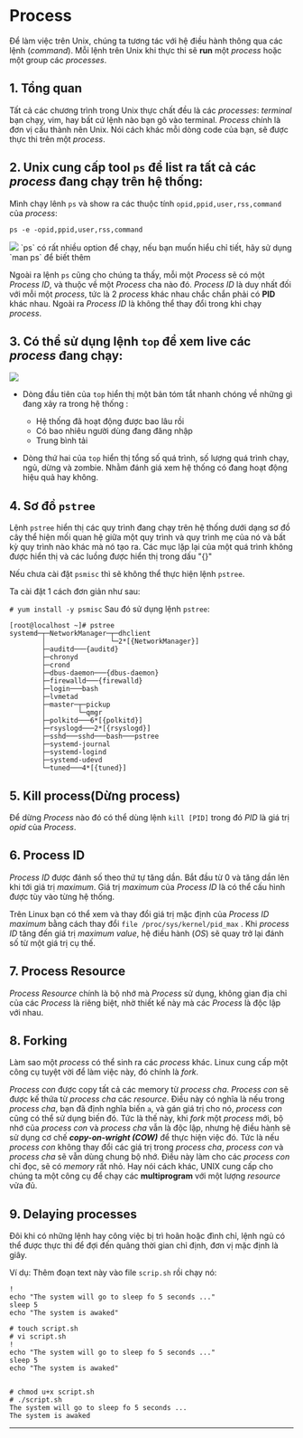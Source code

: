 # Process

Để làm việc trên Unix, chúng ta tương tác với hệ điều hành thông qua các lệnh (*command*). Mỗi lệnh trên Unix khi thực thi sẽ **run** một *process* hoặc một group các *processes*.

## 1. Tổng quan
Tất cả các chương trình trong Unix thực chất đều là các *processes*: *terminal* bạn chạy, vim, hay bất cứ lệnh nào bạn gõ vào terminal. *Process* chính là đơn vị cấu thành nên Unix. Nói cách khác mỗi dòng code của bạn, sẽ được thực thi trên một *process*.

## 2. Unix cung cấp tool `ps` để list ra tất cả các *process* đang chạy trên hệ thống:

Mình chạy lênh `ps` và show ra các thuộc tính `opid,ppid,user,rss,command` của *process*:

`ps -e -opid,ppid,user,rss,command`

<img src = "https://i.imgur.com/jzdZeSh.png">
`ps` có rất nhiều option để chạy, nếu bạn muốn hiểu chỉ tiết, hãy sử dụng `man ps` để biết thêm

Ngoài ra lệnh `ps` cũng cho chúng ta thấy, mỗi một *Process* sẽ có một *Process ID*, và thuộc về một *Process* cha nào đó. *Process ID* là duy nhất đối với mỗi một *process*, tức là 2 *process* khác nhau chắc chắn phải có **PID** khác nhau. Ngoài ra *Process ID* là không thể thay đổi trong khi chạy *process*.

## 3. Có thể sử dụng lệnh `top` để xem **live** các *process* đang chạy:
<img src = "https://i.imgur.com/iqZ9nbA.png">

- Dòng đầu tiên của `top` hiển thị một bản tóm tắt nhanh chóng về những gì đang xảy ra trong hệ thống :
    - Hệ thống đã hoạt động được bao lâu rồi
    - Có bao nhiêu người dùng đang đăng nhập
    - Trung bình tải

- Dòng thứ hai của `top` hiển thị tổng số quá trình, số lượng quá trình chạy, ngủ, dừng và zombie. Nhằm đánh giá xem hệ thống có đang hoạt động hiệu quả hay không.

## 4. Sơ đồ `pstree` 
Lệnh `pstree` hiển thị các quy trình đang chạy trên hệ thống dưới dạng sơ đồ cây thể hiện mối quan hệ giữa một quy trình và quy trình mẹ của nó và bất kỳ quy trình nào khác mà nó tạo ra. Các mục lặp lại của một quá trình không được hiển thị và các luồng được hiển thị trong dấu "{}"

Nếu chưa cài đặt `psmisc` thì sẽ không thể thực hiện lệnh `pstree`.

Ta cài đặt 1 cách đơn giản như sau:

`# yum install -y psmisc`
Sau đó sử dụng lệnh `pstree`:
```
[root@localhost ~]# pstree
systemd─┬─NetworkManager─┬─dhclient
        │                └─2*[{NetworkManager}]
        ├─auditd───{auditd}
        ├─chronyd
        ├─crond
        ├─dbus-daemon───{dbus-daemon}
        ├─firewalld───{firewalld}
        ├─login───bash
        ├─lvmetad
        ├─master─┬─pickup
        │        └─qmgr
        ├─polkitd───6*[{polkitd}]
        ├─rsyslogd───2*[{rsyslogd}]
        ├─sshd───sshd───bash───pstree
        ├─systemd-journal
        ├─systemd-logind
        ├─systemd-udevd
        └─tuned───4*[{tuned}]
```



## 5. Kill process(Dừng process)
Để dừng *Process* nào đó có thể dùng lệnh `kill [PID]` trong đó *PID* là giá trị *opid* của *Process*.

## 6. Process ID
*Process ID* được đánh số theo thứ tự tăng dần. Bắt đầu từ 0 và tăng dần lên khi tới giá trị *maximum*. Giá trị *maximum* của *Process ID* là có thể cấu hình được tùy vào từng hệ thống.

Trên Linux bạn có thể xem và thay đổi giá trị mặc định của *Process ID maximum* bằng cách thay đổi `file /proc/sys/kernel/pid_max` . Khi *process ID* tăng đến giá trị *maximum value*, hệ điều hành (*OS*) sẽ quay trở lại đánh số từ một giá trị cụ thế.

## 7. Process Resource
*Process Resource* chính là bộ nhớ mà *Process* sử dụng, không gian địa chỉ của các *Process* là riêng biệt, nhờ thiết kế này mà các *Process* là độc lập với nhau.

## 8. Forking
Làm sao một *process* có thể sinh ra các *process* khác. Linux cung cấp một công cụ tuyệt vời để làm việc này, đó chính là *fork*.

*Process con* được copy tất cả các memory từ *process cha*.
*Process con* sẽ được kế thứa từ *process cha* các *resource*. Điều này có nghĩa là nếu trong *process cha*, bạn đã định nghĩa biến `a`, và gán giá trị cho nó, *process con* cũng có thể sử dụng biến đó.
Tức là thế này, khi *fork* một *process* mới, bộ nhớ của *process con* và *process cha* vẫn là độc lập, nhưng hệ điều hành sẽ sử dụng cơ chế ***copy-on-wright (COW)*** để thực hiện việc đó. Tức là nếu *process con* không thay đổi các giá trị trong *process cha*, *process con* và *process cha* sẽ vẫn dùng chung bộ nhớ. Điều này làm cho các *process con* chỉ đọc, sẽ có *memory* rất nhỏ. Hay nói cách khác, UNIX cung cấp cho chúng ta một công cụ để chạy các **multiprogram** với một lượng *resource* vửa đủ.

## 9. Delaying processes
Đôi khi có những lệnh hay công việc bị trì hoãn hoặc đình chỉ, lệnh ngủ có thể được thực thi để đợi đến quãng thời gian chỉ định, đơn vị mặc định là giây.

Ví dụ: Thêm đoạn text này vào file `scrip.sh` rồi chạy nó:
```
!
echo "The system will go to sleep fo 5 seconds ..."
sleep 5
echo "The system is awaked"
```

```
# touch script.sh
# vi script.sh
!
echo "The system will go to sleep fo 5 seconds ..."
sleep 5
echo "The system is awaked"


# chmod u+x script.sh
# ./script.sh
The system will go to sleep fo 5 seconds ...
The system is awaked
```
---





